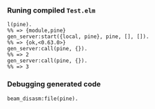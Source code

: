 ### Runing compiled `Test.elm`

```
l(pine).
%% => {module,pine}
gen_server:start({local, pine}, pine, [], []).
%% => {ok,<0.63.0>}
gen_server:call(pine, {}).
%% => 2
gen_server:call(pine, {}).
%% => 3
```

### Debugging generated code

```
beam_disasm:file(pine).
```
